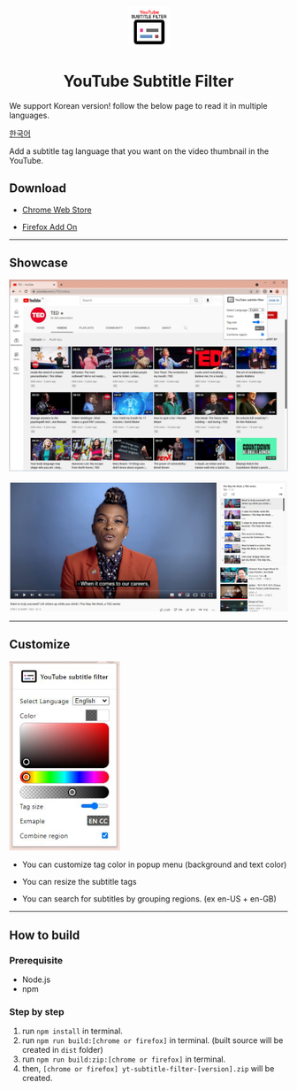 <p align="center">
  <img src="src/asset/logo/logo-big-128.png" width="75" height="75"/>
</p>

<h1 align="center">YouTube Subtitle Filter</h1>

We support Korean version!
follow the below page to read it in multiple languages.

[한국어](README_KO.md)

Add a subtitle tag language that you want on the video thumbnail in the YouTube.

## Download

- [Chrome Web Store](https://chrome.google.com/webstore/detail/Youtube-subtitle-filter/onmelgncdnoihoaopmkcacadlmjmcehd)

- [Firefox Add On](https://addons.mozilla.org/ko/firefox/addon/youtube-subtitle-filter)

---

## Showcase

![Showcase Videos](docs/showcase/showcase_videos.jpg)

![Showcase In Video](docs/showcase/showcase_invideo.jpg)

---

## Customize

<img src="docs/showcase/showcase_popup.jpg" width="200">

- You can customize tag color in popup menu (background and text color)

- You can resize the subtitle tags

- You can search for subtitles by grouping regions. (ex en-US + en-GB)

---

## How to build

### Prerequisite

- Node.js
- npm

### Step by step

1. run `npm install` in terminal.
2. run `npm run build:[chrome or firefox]` in terminal. (built source will be created in `dist` folder)
3. run `npm run build:zip:[chrome or firefox]` in terminal.
4. then, `[chrome or firefox] yt-subtitle-filter-[version].zip` will be created.
